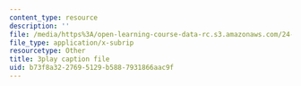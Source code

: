 ```yaml
---
content_type: resource
description: ''
file: /media/https%3A/open-learning-course-data-rc.s3.amazonaws.com/24-912-black-matters-introduction-to-black-studies-spring-2017/b73f8a3227695129b5887931866aac9f_TFLHRW3ldOA.vtt
file_type: application/x-subrip
resourcetype: Other
title: 3play caption file
uid: b73f8a32-2769-5129-b588-7931866aac9f
---
```

